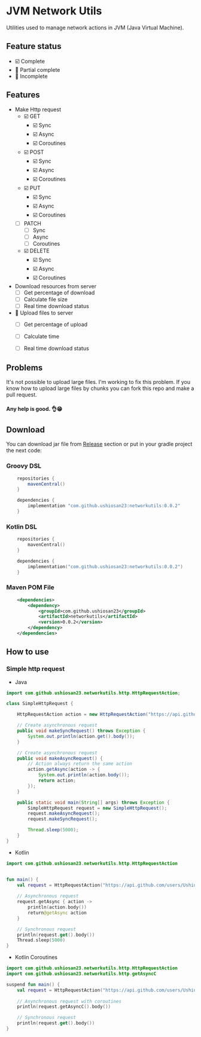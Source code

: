 # JVM Network Utils


Utilities used to manage network actions in JVM (Java Virtual Machine).


## Feature status
- :ballot_box_with_check: Complete
- :white_square_button: Partial complete
- :black_square_button: Incomplete

## Features

- Make Http request
    - :ballot_box_with_check: GET
        - :ballot_box_with_check: Sync
        - :ballot_box_with_check: Async
        - :ballot_box_with_check: Coroutines
    - :ballot_box_with_check: POST
        - :ballot_box_with_check: Sync
        - :ballot_box_with_check: Async
        - :ballot_box_with_check: Coroutines
    - :ballot_box_with_check: PUT
        - :ballot_box_with_check: Sync
        - :ballot_box_with_check: Async
        - :ballot_box_with_check: Coroutines
    - [ ] PATCH
        - [ ] Sync
        - [ ] Async
        - [ ] Coroutines
    - :ballot_box_with_check: DELETE
        - :ballot_box_with_check: Sync
        - :ballot_box_with_check: Async
        - :ballot_box_with_check: Coroutines
- Download resources from server
    - [ ] Get percentage of download
    - [ ] Calculate file size
    - [ ] Real time download status
- :white_square_button: Upload files to server
    - [ ] Get percentage of upload
    - [ ] Calculate time
    - [ ] Real time download status


## Problems

It's not possible to upload large files. I'm working to fix this problem.
If you know how to upload large files by chunks you can fork this repo and make a pull request. 

#### Any help is good. 👌😁

## Download

You can download jar file from [Release](#Release) section or
put in your gradle project the next code:


### Groovy DSL
```groovy
    repositories {
        mavenCentral()
    }

    dependencies {
        implementation "com.github.ushiosan23:networkutils:0.0.2"
    }
```

### Kotlin DSL
```kotlin
    repositories {
        mavenCentral()
    }

    dependencies {
        implementation("com.github.ushiosan23:networkutils:0.0.2")
    }
```

### Maven POM File
```xml 
    <dependencies>
        <dependency>
            <groupId>com.github.ushiosan23</groupId>
            <artifactId>networkutils</artifactId>
            <version>0.0.2</version>
        </dependency>
    </dependencies>
```


## How to use


### Simple http request

- Java
```java
import com.github.ushiosan23.networkutils.http.HttpRequestAction;

class SimpleHttpRequest {

    HttpRequestAction action = new HttpRequestAction("https://api.github.com/users/Ushiosan23");

    // Create asynchronous request
    public void makeSyncRequest() throws Exception {
        System.out.println(action.get().body());
    }

    // Create asynchronous request
    public void makeAsyncRequest() {
        // Action always return the same action
        action.getAsync(action -> {
            System.out.println(action.body());
            return action;
        });
    }

    public static void main(String[] args) throws Exception {
        SimpleHttpRequest request = new SimpleHttpRequest();
        request.makeAsyncRequest();
        request.makeSyncRequest();

        Thread.sleep(5000);
    }
}
```

- Kotlin
```kotlin
import com.github.ushiosan23.networkutils.http.HttpRequestAction


fun main() {
    val request = HttpRequestAction("https://api.github.com/users/Ushiosan23")
    
    // Asynchronous request
    request.getAsync { action ->
    	println(action.body())
        return@getAsync action
    }

    // Synchronous request
    println(request.get().body())
    Thread.sleep(5000)
}
```

- Kotlin Coroutines
```kotlin
import com.github.ushiosan23.networkutils.http.HttpRequestAction
import com.github.ushiosan23.networkutils.http.getAsyncC

suspend fun main() {
    val request = HttpRequestAction("https://api.github.com/users/Ushiosan23")
    
    // Asynchronous request with coroutines
    println(request.getAsyncC().body())

    // Synchronous request
    println(request.get().body())
}
```
